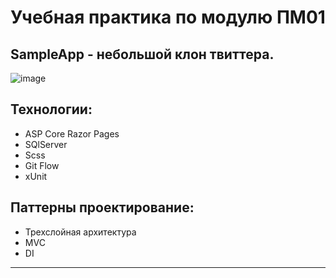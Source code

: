 # Учебная практика по модулю ПМ01

## SampleApp - небольшой клон твиттера.
![image](https://github.com/artemovsergey/SampleApp/assets/26972859/c6ef9b45-9271-4241-a5fb-0a03a7c3842c)

## Технологии:

- ASP Core Razor Pages
- SQlServer
- Scss
- Git Flow
- xUnit

## Паттерны проектирование:

- Трехслойная архитектура
- MVC
- DI

---